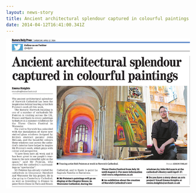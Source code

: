 ```yaml
---
layout: news-story
title: Ancient architectural splendour captured in colourful paintings
date: 2014-04-12T16:41:00.341Z
---
```

![](/assets/img/uploads/12.04.14-edp-rob-pointon-painting-2.jpg)